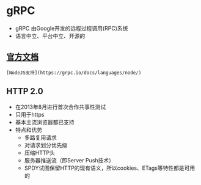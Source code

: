 # gRPC

* gRPC 由Google开发的远程过程调用(RPC)系统
* 语言中立、平台中立、开源的

## [官方文档](https://grpc.io/)

	[NodeJS支持](https://grpc.io/docs/languages/node/)
	
## HTTP 2.0

* 在2013年8月进行首次合作共事性测试
* 只用于https
* 基本主流浏览器都已支持
* 特点和优势
	* 多路复用请求
	* 对请求划分优先级
	* 压缩HTTP头
	* 服务器推送流（即Server Push技术）
	* SPDY试图保留HTTP的现有语义，所以cookies、ETags等特性都是可用的
